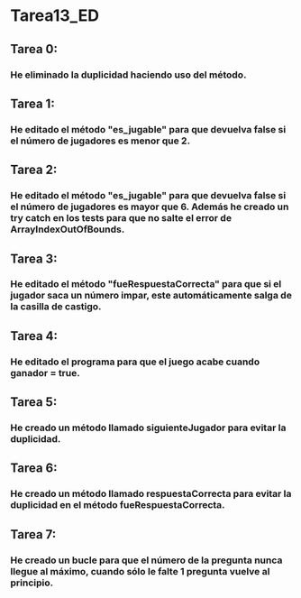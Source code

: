 # Tarea13_ED
## Tarea 0:
###  He eliminado la duplicidad haciendo uso del método.
## Tarea 1: 
### He editado el método "es_jugable" para que devuelva false si el número de jugadores es menor que 2.
## Tarea 2: 
### He editado el método "es_jugable" para que devuelva false si el número de jugadores es mayor que 6. Además he creado un try catch en los tests para que no salte el error de ArrayIndexOutOfBounds.
## Tarea 3: 
### He editado el método "fueRespuestaCorrecta" para que si el jugador saca un número impar, este automáticamente salga de la casilla de castigo.
## Tarea 4: 
### He editado el programa para que el juego acabe cuando ganador = true.
## Tarea 5: 
### He creado un método llamado siguienteJugador para evitar la duplicidad.
## Tarea 6: 
### He creado un método llamado respuestaCorrecta para evitar la duplicidad en el método fueRespuestaCorrecta.
## Tarea 7: 
### He creado un bucle para que el número de la pregunta nunca llegue al máximo, cuando sólo le falte 1 pregunta vuelve al principio.
